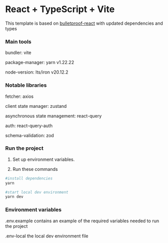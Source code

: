 # React + TypeScript + Vite

This template is based on [bulletproof-react](https://github.com/alan2207/bulletproof-react/tree/master) with updated dependencies and types

### Main tools

bundler: vite

package-manager: yarn v1.22.22

node-version: lts/iron v20.12.2

### Notable libraries

fetcher: axios

client state manager: zustand

asynchronous state management: react-query

auth: react-query-auth

schema-validation: zod


### Run the project
1. Set up environment variables.

2. Run these commands

``` bash
#install dependencies
yarn

#start local dev environment
yarn dev
```

### Environment variables

.env.example contains an example of the required variables needed to run the project

.env-local the local dev environment file